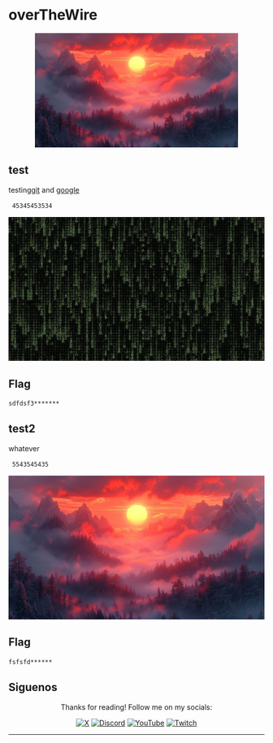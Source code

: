 # overTheWire

<div align='center'>
  <img src='sunset.png' width='400' alt='Machine Image'>
</div>

## test

testing[git](htps://github.com) and [google](https://google.com)

```bash
 45345453534
```

<div align='center'>
  <img src='wall.png' width='600' alt='test'>
</div>


## Flag

```bash
sdfdsf3*******
```
## test2

whatever

```bash
 5543545435
```

<div align='center'>
  <img src='sun.png' width='600' alt='test2'>
</div>


## Flag

```bash
fsfsfd******
```

## Siguenos

<div align='center'>
  <p>Thanks for reading! Follow me on my socials:</p>
  <a href='https://x.com/@imahian'><img src='https://www.vectorlogo.zone/logos/x/x-icon.svg' alt='X' width='40'></a>
  <a href='https://discord.gg/dbesG8EX'><img src='https://www.vectorlogo.zone/logos/discord/discord-icon.svg' alt='Discord' width='40'></a>
  <a href='https://youtube.com/@imahian'><img src='https://www.vectorlogo.zone/logos/youtube/youtube-icon.svg' alt='YouTube' width='40'></a>
  <a href='https://twitch.tv/imahian'><img src='https://www.vectorlogo.zone/logos/twitch/twitch-icon.svg' alt='Twitch' width='40'></a>
</div>

---
